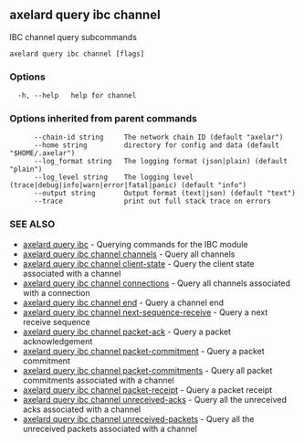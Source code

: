 ## axelard query ibc channel

IBC channel query subcommands

```
axelard query ibc channel [flags]
```

### Options

```
  -h, --help   help for channel
```

### Options inherited from parent commands

```
      --chain-id string     The network chain ID (default "axelar")
      --home string         directory for config and data (default "$HOME/.axelar")
      --log_format string   The logging format (json|plain) (default "plain")
      --log_level string    The logging level (trace|debug|info|warn|error|fatal|panic) (default "info")
      --output string       Output format (text|json) (default "text")
      --trace               print out full stack trace on errors
```

### SEE ALSO

- [axelard query ibc](/cli-docs/v0_31_0/axelard_query_ibc) - Querying commands for the IBC module
- [axelard query ibc channel channels](/cli-docs/v0_31_0/axelard_query_ibc_channel_channels) - Query all channels
- [axelard query ibc channel client-state](/cli-docs/v0_31_0/axelard_query_ibc_channel_client-state) - Query the client state associated with a channel
- [axelard query ibc channel connections](/cli-docs/v0_31_0/axelard_query_ibc_channel_connections) - Query all channels associated with a connection
- [axelard query ibc channel end](/cli-docs/v0_31_0/axelard_query_ibc_channel_end) - Query a channel end
- [axelard query ibc channel next-sequence-receive](/cli-docs/v0_31_0/axelard_query_ibc_channel_next-sequence-receive) - Query a next receive sequence
- [axelard query ibc channel packet-ack](/cli-docs/v0_31_0/axelard_query_ibc_channel_packet-ack) - Query a packet acknowledgement
- [axelard query ibc channel packet-commitment](/cli-docs/v0_31_0/axelard_query_ibc_channel_packet-commitment) - Query a packet commitment
- [axelard query ibc channel packet-commitments](/cli-docs/v0_31_0/axelard_query_ibc_channel_packet-commitments) - Query all packet commitments associated with a channel
- [axelard query ibc channel packet-receipt](/cli-docs/v0_31_0/axelard_query_ibc_channel_packet-receipt) - Query a packet receipt
- [axelard query ibc channel unreceived-acks](/cli-docs/v0_31_0/axelard_query_ibc_channel_unreceived-acks) - Query all the unreceived acks associated with a channel
- [axelard query ibc channel unreceived-packets](/cli-docs/v0_31_0/axelard_query_ibc_channel_unreceived-packets) - Query all the unreceived packets associated with a channel
